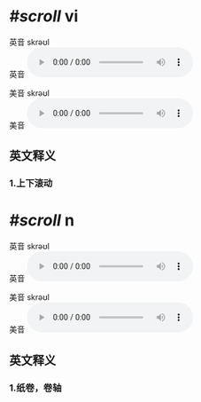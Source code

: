 # ***\#scroll*** vi
英音 skrəʊl  
英音
<audio src="./media/scroll1_AAC.aac" controls="controls"></audio>

美音 skrəʊl  
美音
<audio src="./media/scroll2_AAC.aac" controls="controls"></audio>



  

英文释义
---
### 1.**上下滚动**  


# ***\#scroll*** n
英音 skrəʊl  
英音
<audio src="./media/scroll1_AAC.aac" controls="controls"></audio>

美音 skrəʊl  
美音
<audio src="./media/scroll2_AAC.aac" controls="controls"></audio>



  

英文释义
---
### 1.**纸卷，卷轴**  


